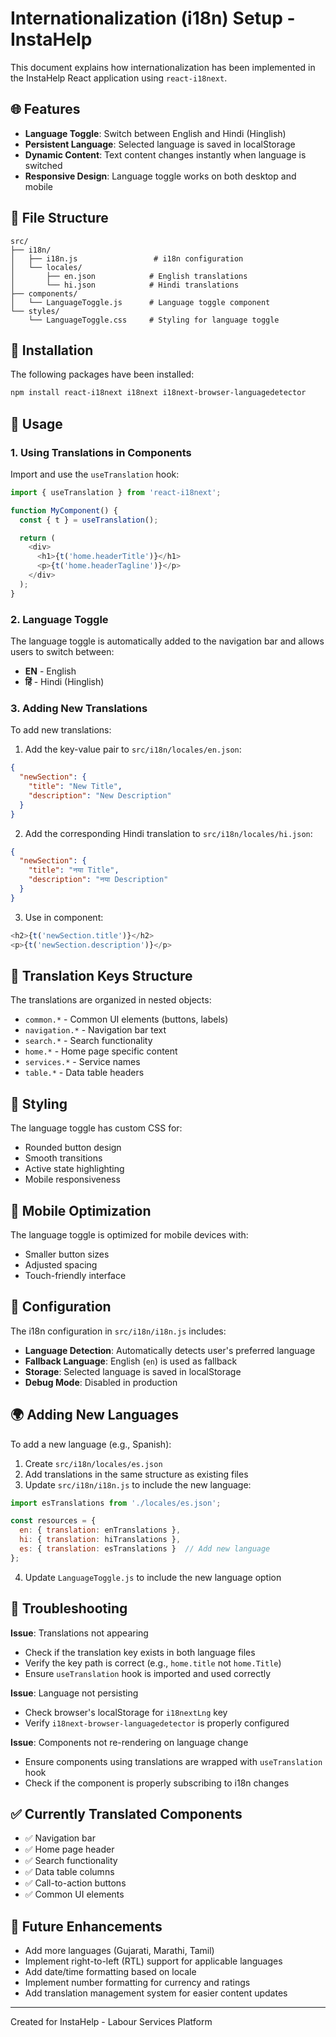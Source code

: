 # Internationalization (i18n) Setup - InstaHelp

This document explains how internationalization has been implemented in the InstaHelp React application using `react-i18next`.

## 🌐 Features

- **Language Toggle**: Switch between English and Hindi (Hinglish) 
- **Persistent Language**: Selected language is saved in localStorage
- **Dynamic Content**: Text content changes instantly when language is switched
- **Responsive Design**: Language toggle works on both desktop and mobile

## 📁 File Structure

```
src/
├── i18n/
│   ├── i18n.js                 # i18n configuration
│   └── locales/
│       ├── en.json            # English translations
│       └── hi.json            # Hindi translations
├── components/
│   └── LanguageToggle.js      # Language toggle component
└── styles/
    └── LanguageToggle.css     # Styling for language toggle
```

## 🔧 Installation

The following packages have been installed:

```bash
npm install react-i18next i18next i18next-browser-languagedetector
```

## 🚀 Usage

### 1. Using Translations in Components

Import and use the `useTranslation` hook:

```javascript
import { useTranslation } from 'react-i18next';

function MyComponent() {
  const { t } = useTranslation();

  return (
    <div>
      <h1>{t('home.headerTitle')}</h1>
      <p>{t('home.headerTagline')}</p>
    </div>
  );
}
```

### 2. Language Toggle

The language toggle is automatically added to the navigation bar and allows users to switch between:
- **EN** - English
- **हिं** - Hindi (Hinglish)

### 3. Adding New Translations

To add new translations:

1. Add the key-value pair to `src/i18n/locales/en.json`:
```json
{
  "newSection": {
    "title": "New Title",
    "description": "New Description"
  }
}
```

2. Add the corresponding Hindi translation to `src/i18n/locales/hi.json`:
```json
{
  "newSection": {
    "title": "नया Title",
    "description": "नया Description"
  }
}
```

3. Use in component:
```javascript
<h2>{t('newSection.title')}</h2>
<p>{t('newSection.description')}</p>
```

## 📝 Translation Keys Structure

The translations are organized in nested objects:

- `common.*` - Common UI elements (buttons, labels)
- `navigation.*` - Navigation bar text
- `search.*` - Search functionality
- `home.*` - Home page specific content
- `services.*` - Service names
- `table.*` - Data table headers

## 🎨 Styling

The language toggle has custom CSS for:
- Rounded button design
- Smooth transitions
- Active state highlighting
- Mobile responsiveness

## 📱 Mobile Optimization

The language toggle is optimized for mobile devices with:
- Smaller button sizes
- Adjusted spacing
- Touch-friendly interface

## 🔧 Configuration

The i18n configuration in `src/i18n/i18n.js` includes:

- **Language Detection**: Automatically detects user's preferred language
- **Fallback Language**: English (`en`) is used as fallback
- **Storage**: Selected language is saved in localStorage
- **Debug Mode**: Disabled in production

## 🌍 Adding New Languages

To add a new language (e.g., Spanish):

1. Create `src/i18n/locales/es.json`
2. Add translations in the same structure as existing files
3. Update `src/i18n/i18n.js` to include the new language:

```javascript
import esTranslations from './locales/es.json';

const resources = {
  en: { translation: enTranslations },
  hi: { translation: hiTranslations },
  es: { translation: esTranslations }  // Add new language
};
```

4. Update `LanguageToggle.js` to include the new language option

## 🐛 Troubleshooting

**Issue**: Translations not appearing
- Check if the translation key exists in both language files
- Verify the key path is correct (e.g., `home.title` not `home.Title`)
- Ensure `useTranslation` hook is imported and used correctly

**Issue**: Language not persisting
- Check browser's localStorage for `i18nextLng` key
- Verify `i18next-browser-languagedetector` is properly configured

**Issue**: Components not re-rendering on language change
- Ensure components using translations are wrapped with `useTranslation` hook
- Check if the component is properly subscribing to i18n changes

## ✅ Currently Translated Components

- ✅ Navigation bar
- ✅ Home page header
- ✅ Search functionality  
- ✅ Data table columns
- ✅ Call-to-action buttons
- ✅ Common UI elements

## 🔮 Future Enhancements

- Add more languages (Gujarati, Marathi, Tamil)
- Implement right-to-left (RTL) support for applicable languages
- Add date/time formatting based on locale
- Implement number formatting for currency and ratings
- Add translation management system for easier content updates

---

Created for InstaHelp - Labour Services Platform 